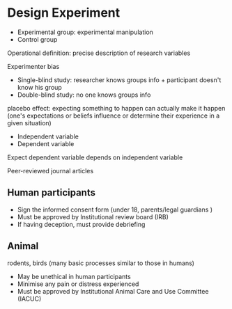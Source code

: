 # Design Experiment

- Experimental group: experimental manipulation
- Control group

Operational definition: precise description of research variables

Experimenter bias

- Single-blind study: researcher knows groups info + participant doesn't know his group
- Double-blind study: no one knows groups info

placebo effect: expecting something to happen can actually make it happen (one's expectations or beliefs influence or determine their experience in a given situation)

- Independent variable
- Dependent variable

Expect dependent variable depends on independent variable

Peer-reviewed journal articles

## Human participants

- Sign the informed consent form (under 18, parents/legal guardians )
- Must be approved by Institutional review board (IRB)
- If having deception, must provide debriefing

## Animal

rodents, birds (many basic processes similar to those in humans)

- May be unethical in human participants
- Minimise any pain or distress experienced 
- Must be approved by Institutional Animal Care and Use Committee (IACUC)